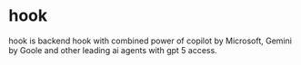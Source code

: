 # hook
hook is backend hook with combined power of copilot by Microsoft, Gemini by Goole and other leading ai agents with gpt 5 access.
